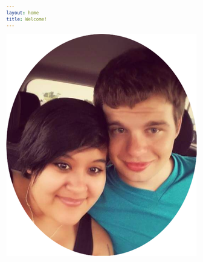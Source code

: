 ```yaml
---
layout: home
title: Welcome!
---
```


<div id="marriedSince"></div> 

<p align="center">
  <img src="/assets/photos/d-and-m-headshot.png">
 </p>
 
 <script>
  var a   = moment();
  var b = moment('2020-05-01 12:00:00');
  
  var years = a.diff(b, 'year');
  b.add(years, 'years');

  var months = a.diff(b, 'months');
  b.add(months, 'months');

  var days = a.diff(b, 'days');

  console.log(years + ' years ' + months + ' months ' + days + ' days');
  
  document.getElementById("marriedSince").innerHTML = "<p>We're Dalton and Marina, a couple of League-playing, dog-loving Japanophiles who have been married for " + years + " years, "  + months + " months, " + "and " + days + " days!</p>";
 </script>
